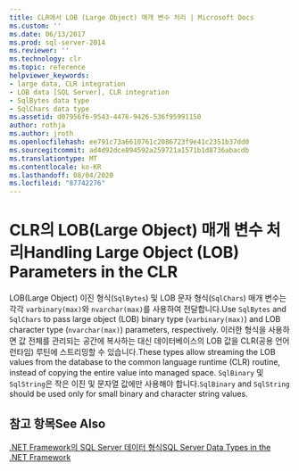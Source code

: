```yaml
---
title: CLR에서 LOB (Large Object) 매개 변수 처리 | Microsoft Docs
ms.custom: ''
ms.date: 06/13/2017
ms.prod: sql-server-2014
ms.reviewer: ''
ms.technology: clr
ms.topic: reference
helpviewer_keywords:
- large data, CLR integration
- LOB data [SQL Server], CLR integration
- SqlBytes data type
- SqlChars data type
ms.assetid: d07956f6-9543-4476-9426-536f95991150
author: rothja
ms.author: jroth
ms.openlocfilehash: ee791c73a6610761c2086723f9e41c2351b37dd0
ms.sourcegitcommit: ad4d92dce894592a259721a1571b1d8736abacdb
ms.translationtype: MT
ms.contentlocale: ko-KR
ms.lasthandoff: 08/04/2020
ms.locfileid: "87742276"
---
```

# <a name="handling-large-object-lob-parameters-in-the-clr"></a><span data-ttu-id="3fd11-102">CLR의 LOB(Large Object) 매개 변수 처리</span><span class="sxs-lookup"><span data-stu-id="3fd11-102">Handling Large Object (LOB) Parameters in the CLR</span></span>
  <span data-ttu-id="3fd11-103">LOB(Large Object) 이진 형식(`SqlBytes`) 및 LOB 문자 형식(`SqlChars`) 매개 변수는 각각 `varbinary(max)`와 `nvarchar(max)`를 사용하여 전달합니다.</span><span class="sxs-lookup"><span data-stu-id="3fd11-103">Use `SqlBytes` and `SqlChars` to pass large object (LOB) binary type (`varbinary(max)`) and LOB character type (`nvarchar(max)`) parameters, respectively.</span></span> <span data-ttu-id="3fd11-104">이러한 형식을 사용하면 값 전체를 관리되는 공간에 복사하는 대신 데이터베이스의 LOB 값을 CLR(공용 언어 런타임) 루틴에 스트리밍할 수 있습니다.</span><span class="sxs-lookup"><span data-stu-id="3fd11-104">These types allow streaming the LOB values from the database to the common language runtime (CLR) routine, instead of copying the entire value into managed space.</span></span> <span data-ttu-id="3fd11-105">`SqlBinary` 및 `SqlString`은 작은 이진 및 문자열 값에만 사용해야 합니다.</span><span class="sxs-lookup"><span data-stu-id="3fd11-105">`SqlBinary` and `SqlString` should be used only for small binary and character string values.</span></span>  
  
## <a name="see-also"></a><span data-ttu-id="3fd11-106">참고 항목</span><span class="sxs-lookup"><span data-stu-id="3fd11-106">See Also</span></span>  
 [<span data-ttu-id="3fd11-107">.NET Framework의 SQL Server 데이터 형식</span><span class="sxs-lookup"><span data-stu-id="3fd11-107">SQL Server Data Types in the .NET Framework</span></span>](sql-server-data-types-in-the-net-framework.md)  
  
  
